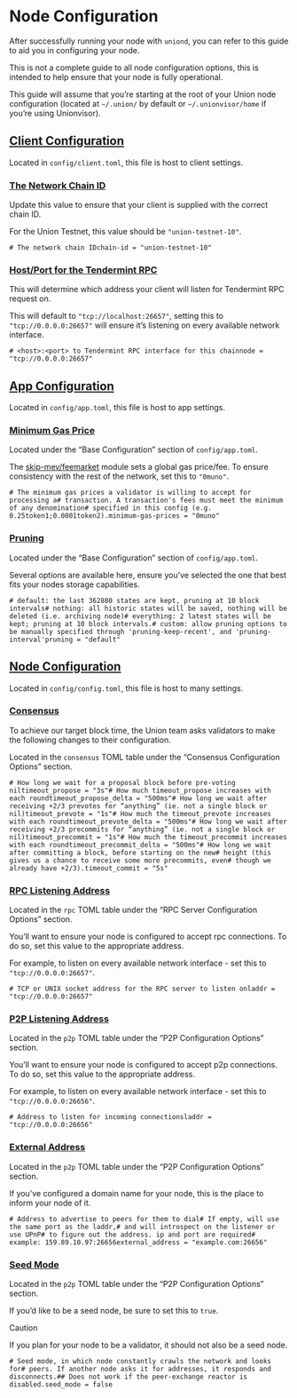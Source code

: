 Node Configuration
==================

After successfully running your node with `uniond`, you can refer to this guide to aid you in configuring your node.

This is not a complete guide to all node configuration options, this is intended to help ensure that your node is fully operational.

This guide will assume that you’re starting at the root of your Union node configuration (located at `~/.union/` by default or `~/.unionvisor/home` if you’re using Unionvisor).

[Client Configuration](#client-configuration)
---------------------------------------------

Located in `config/client.toml`, this file is host to client settings.

### [The Network Chain ID](#the-network-chain-id)

Update this value to ensure that your client is supplied with the correct chain ID.

For the Union Testnet, this value should be `"union-testnet-10"`.

    # The network chain IDchain-id = "union-testnet-10"

### [Host/Port for the Tendermint RPC](#hostport-for-the-tendermint-rpc)

This will determine which address your client will listen for Tendermint RPC request on.

This will default to `"tcp://localhost:26657"`, setting this to `"tcp://0.0.0.0:26657"` will ensure it’s listening on every available network interface.

    # <host>:<port> to Tendermint RPC interface for this chainnode = "tcp://0.0.0.0:26657"

[App Configuration](#app-configuration)
---------------------------------------

Located in `config/app.toml`, this file is host to app settings.

### [Minimum Gas Price](#minimum-gas-price)

Located under the “Base Configuration” section of `config/app.toml`.

The [skip-mev/feemarket](https://github.com/skip-mev/feemarket/) module sets a global gas price/fee. To ensure consistency with the rest of the network, set this to `"0muno"`.

    # The minimum gas prices a validator is willing to accept for processing a# transaction. A transaction's fees must meet the minimum of any denomination# specified in this config (e.g. 0.25token1;0.0001token2).minimum-gas-prices = "0muno"

### [Pruning](#pruning)

Located under the “Base Configuration” section of `config/app.toml`.

Several options are available here, ensure you’ve selected the one that best fits your nodes storage capabilities.

    # default: the last 362880 states are kept, pruning at 10 block intervals# nothing: all historic states will be saved, nothing will be deleted (i.e. archiving node)# everything: 2 latest states will be kept; pruning at 10 block intervals.# custom: allow pruning options to be manually specified through 'pruning-keep-recent', and 'pruning-interval'pruning = "default"

[Node Configuration](#node-configuration)
-----------------------------------------

Located in `config/config.toml`, this file is host to many settings.

### [Consensus](#consensus)

To achieve our target block time, the Union team asks validators to make the following changes to their configuration.

Located in the `consensus` TOML table under the “Consensus Configuration Options” section.

    # How long we wait for a proposal block before pre-voting niltimeout_propose = "3s"# How much timeout_propose increases with each roundtimeout_propose_delta = "500ms"# How long we wait after receiving +2/3 prevotes for “anything” (ie. not a single block or nil)timeout_prevote = "1s"# How much the timeout_prevote increases with each roundtimeout_prevote_delta = "500ms"# How long we wait after receiving +2/3 precommits for “anything” (ie. not a single block or nil)timeout_precommit = "1s"# How much the timeout_precommit increases with each roundtimeout_precommit_delta = "500ms"# How long we wait after committing a block, before starting on the new# height (this gives us a chance to receive some more precommits, even# though we already have +2/3).timeout_commit = "5s"

### [RPC Listening Address](#rpc-listening-address)

Located in the `rpc` TOML table under the “RPC Server Configuration Options” section.

You’ll want to ensure your node is configured to accept rpc connections. To do so, set this value to the appropriate address.

For example, to listen on every available network interface - set this to `"tcp://0.0.0.0:26657"`.

    # TCP or UNIX socket address for the RPC server to listen onladdr = "tcp://0.0.0.0:26657"

### [P2P Listening Address](#p2p-listening-address)

Located in the `p2p` TOML table under the “P2P Configuration Options” section.

You’ll want to ensure your node is configured to accept p2p connections. To do so, set this value to the appropriate address.

For example, to listen on every available network interface - set this to `"tcp://0.0.0.0:26656"`.

    # Address to listen for incoming connectionsladdr = "tcp://0.0.0.0:26656"

### [External Address](#external-address)

Located in the `p2p` TOML table under the “P2P Configuration Options” section.

If you’ve configured a domain name for your node, this is the place to inform your node of it.

    # Address to advertise to peers for them to dial# If empty, will use the same port as the laddr,# and will introspect on the listener or use UPnP# to figure out the address. ip and port are required# example: 159.89.10.97:26656external_address = "example.com:26656"

### [Seed Mode](#seed-mode)

Located in the `p2p` TOML table under the “P2P Configuration Options” section.

If you’d like to be a seed node, be sure to set this to `true`.

Caution

If you plan for your node to be a validator, it should not also be a seed node.

    # Seed mode, in which node constantly crawls the network and looks for# peers. If another node asks it for addresses, it responds and disconnects.## Does not work if the peer-exchange reactor is disabled.seed_mode = false
